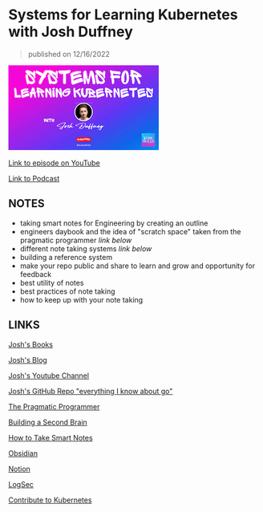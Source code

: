 # Systems for Learning Kubernetes with Josh Duffney

> published on 12/16/2022

[![kereoke-meme](https://github.com/kubeskills/yt/blob/main/2022/Dec/img/systems-for-learning-k8s-youtube-cover.png)](https://youtu.be/GvGDEPH-DaA)

[Link to episode on YouTube](https://youtu.be/GvGDEPH-DaA)

[Link to Podcast](https://kubeskills.fm/2105849/12180198-systems-for-learning-kubernetes)

## NOTES

- taking smart notes for Engineering by creating an outline
- engineers daybook and the idea of "scratch space" taken from the pragmatic programmer _link below_
- different note taking systems _link below_
- building a reference system
- make your repo public and share to learn and grow and opportunity for feedback
- best utility of notes
- best practices of note taking
- how to keep up with your note taking

## LINKS

[Josh's Books](https://joshduffney.gumroad.com/)

[Josh's Blog](https://duffney.io/posts/)

[Josh's Youtube Channel](https://youtube.com/@joshuaduffney)

[Josh's GitHub Repo "everything I know about go"](https://github.com/Duffney/everything-i-know-about-go)

[The Pragmatic Programmer](https://a.co/d/dzwtvFk)

[Building a Second Brain](https://a.co/d/4ikXpdV)

[How to Take Smart Notes](https://a.co/d/eaJG7Mv)

[Obsidian](https://obsidian.md/)

[Notion](https://www.notion.so/)

[LogSec](https://logseq.com/)

[Contribute to Kubernetes](https://www.kubernetes.dev/docs/contributor-cheatsheet/)
